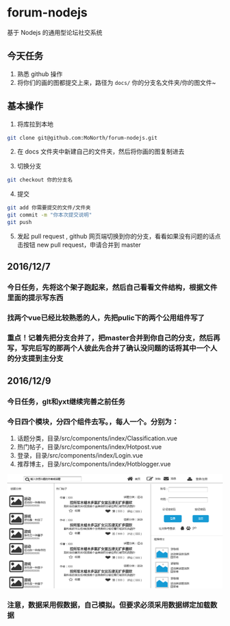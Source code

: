 # forum-nodejs
基于 Nodejs 的通用型论坛社交系统

## 今天任务
1. 熟悉 github 操作
2. 将你们的画的图都提交上来，路径为 `docs/` 你的分支名文件夹/你的图文件~


## 基本操作
1. 将库拉到本地

```bash
git clone git@github.com:MoNorth/forum-nodejs.git
```

2. 在 docs 文件夹中新建自己的文件夹，然后将你画的图复制进去

3. 切换分支

```bash
git checkout 你的分支名
```

4. 提交

```bash
git add 你需要提交的文件/文件夹
git commit -m "你本次提交说明"
git push
```

5. 发起 pull request , github 网页端切换到你的分支，看看如果没有问题的话点击按钮 new pull request，申请合并到 master



## 2016/12/7

### 今日任务，先将这个架子跑起来，然后自己看看文件结构，根据文件里面的提示写东西

### 找两个vue已经比较熟悉的人，先把pulic下的两个公用组件写了

### 重点！记着先把分支合并了，把master合并到你自己的分支，然后再写，写完后写的那两个人彼此先合并了确认没问题的话将其中一个人的分支提到主分支


## 2016/12/9

### 今日任务，glt和yxt继续完善之前任务
### 今日四个模块，分四个组件去写。，每人一个。分别为：
1. 话题分类，目录/src/components/index/Classification.vue
2. 热门帖子，目录/src/components/index/Hotpost.vue
3. 登录，目录/src/components/index/Login.vue
4. 推荐博主，目录/src/components/index/Hotblogger.vue

![图](/docs/ljx/登录界面.png)

### 注意，数据采用假数据，自己模拟。但要求必须采用数据绑定加载数据
